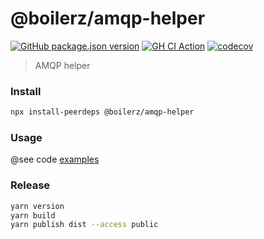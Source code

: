 # @boilerz/amqp-helper

[![GitHub package.json version](https://img.shields.io/github/package-json/v/boilerz/amqp-helper)](https://www.npmjs.com/package/@boilerz/amqp-helper)
[![GH CI Action](https://github.com/boilerz/amqp-helper/workflows/CI/badge.svg)](https://github.com/boilerz/amqp-helper/actions?query=workflow:CI)
[![codecov](https://codecov.io/gh/boilerz/amqp-helper/branch/master/graph/badge.svg)](https://codecov.io/gh/boilerz/amqp-helper)

> AMQP helper

### Install

```bash
npx install-peerdeps @boilerz/amqp-helper
```

### Usage

@see code [examples](./examples/)

### Release

```bash
yarn version
yarn build
yarn publish dist --access public
```
